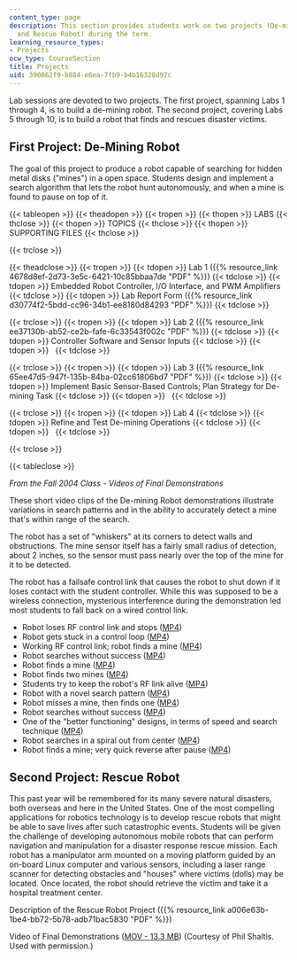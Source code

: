 ```yaml
---
content_type: page
description: This section provides students work on two projects (De-mining Robot
  and Rescue Robot) during the term.
learning_resource_types:
- Projects
ocw_type: CourseSection
title: Projects
uid: 390862f9-b884-e6ea-7fb9-b4b16328d97c
---
```


Lab sessions are devoted to two projects. The first project, spanning Labs 1 through 4, is to build a de-mining robot. The second project, covering Labs 5 through 10, is to build a robot that finds and rescues disaster victims.

First Project: De-Mining Robot
------------------------------

The goal of this project to produce a robot capable of searching for hidden metal disks ("mines") in a open space. Students design and implement a search algorithm that lets the robot hunt autonomously, and when a mine is found to pause on top of it.

{{< tableopen >}}
{{< theadopen >}}
{{< tropen >}}
{{< thopen >}}
LABS
{{< thclose >}}
{{< thopen >}}
TOPICS
{{< thclose >}}
{{< thopen >}}
SUPPORTING FILES
{{< thclose >}}

{{< trclose >}}

{{< theadclose >}}
{{< tropen >}}
{{< tdopen >}}
Lab 1 ({{% resource_link 4678d8ef-2d73-3e5c-6421-10c85bbaa7de "PDF" %}})
{{< tdclose >}}
{{< tdopen >}}
Embedded Robot Controller, I/O Interface, and PWM Amplifiers
{{< tdclose >}}
{{< tdopen >}}
Lab Report Form ({{% resource_link d30774f2-5bdd-cc96-34b1-ee8180d84293 "PDF" %}})
{{< tdclose >}}

{{< trclose >}}
{{< tropen >}}
{{< tdopen >}}
Lab 2 ({{% resource_link ee37130b-ab52-ce2b-fafe-6c33543f002c "PDF" %}})
{{< tdclose >}}
{{< tdopen >}}
Controller Software and Sensor Inputs
{{< tdclose >}}
{{< tdopen >}}
 
{{< tdclose >}}

{{< trclose >}}
{{< tropen >}}
{{< tdopen >}}
Lab 3 ({{% resource_link 65ee47d5-947f-135b-84ba-02cc61806bd7 "PDF" %}})
{{< tdclose >}}
{{< tdopen >}}
Implement Basic Sensor-Based Controls; Plan Strategy for De-mining Task
{{< tdclose >}}
{{< tdopen >}}
 
{{< tdclose >}}

{{< trclose >}}
{{< tropen >}}
{{< tdopen >}}
Lab 4
{{< tdclose >}}
{{< tdopen >}}
Refine and Test De-mining Operations
{{< tdclose >}}
{{< tdopen >}}
 
{{< tdclose >}}

{{< trclose >}}

{{< tableclose >}}

_From the Fall 2004 Class - Videos of Final Demonstrations_

These short video clips of the De-mining Robot demonstrations illustrate variations in search patterns and in the ability to accurately detect a mine that's within range of the search.

The robot has a set of "whiskers" at its corners to detect walls and obstructions. The mine sensor itself has a fairly small radius of detection, about 2 inches, so the sensor must pass nearly over the top of the mine for it to be detected.

The robot has a failsafe control link that causes the robot to shut down if it loses contact with the student controller. While this was supposed to be a wireless connection, mysterious interference during the demonstration led most students to fall back on a wired control link.

*   Robot loses RF control link and stops ([MP4](http://www.archive.org/download/MIT2.12F04/2.12_037-220k.mp4))
*   Robot gets stuck in a control loop ([MP4](http://www.archive.org/download/MIT2.12F04/2.12_038-220k.mp4))
*   Working RF control link; robot finds a mine ([MP4](http://www.archive.org/download/MIT2.12F04/2.12_039-220k.mp4))
*   Robot searches without success ([MP4](http://www.archive.org/download/MIT2.12F04/2.12_040-220k.mp4))
*   Robot finds a mine ([MP4](http://www.archive.org/download/MIT2.12F04/2.12_041-220k.mp4))
*   Robot finds two mines ([MP4](http://www.archive.org/download/MIT2.12F04/2.12_042-220k.mp4))
*   Students try to keep the robot's RF link alive ([MP4](http://www.archive.org/download/MIT2.12F04/2.12_043-220k.mp4))
*   Robot with a novel search pattern ([MP4](http://www.archive.org/download/MIT2.12F04/2.12_044-220k.mp4))
*   Robot misses a mine, then finds one ([MP4](http://www.archive.org/download/MIT2.12F04/2.12_045-220k.mp4))
*   Robot searches without success ([MP4](http://www.archive.org/download/MIT2.12F04/2.12_046-220k.mp4))
*   One of the "better functioning" designs, in terms of speed and search technique ([MP4](http://www.archive.org/download/MIT2.12F04/2.12_047-220k.mp4))
*   Robot searches in a spiral out from center ([MP4](http://www.archive.org/download/MIT2.12F04/2.12_048-220k.mp4))
*   Robot finds a mine; very quick reverse after pause ([MP4](http://www.archive.org/download/MIT2.12F04/2.12_049-220k.mp4))

Second Project: Rescue Robot
----------------------------

This past year will be remembered for its many severe natural disasters, both overseas and here in the United States. One of the most compelling applications for robotics technology is to develop rescue robots that might be able to save lives after such catastrophic events. Students will be given the challenge of developing autonomous mobile robots that can perform navigation and manipulation for a disaster response rescue mission. Each robot has a manipulator arm mounted on a moving platform guided by an on-board Linux computer and various sensors, including a laser range scanner for detecting obstacles and "houses" where victims (dolls) may be located. Once located, the robot should retrieve the victim and take it a hospital treatment center.

Description of the Rescue Robot Project ({{% resource_link a006e63b-1be4-bb72-5b78-adb71bac5830 "PDF" %}})

Video of Final Demonstrations ([MOV - 13.3 MB](/ans7870/2/2.12/f05/projects/rescue_robot.mov)) (Courtesy of Phil Shaltis. Used with permission.)